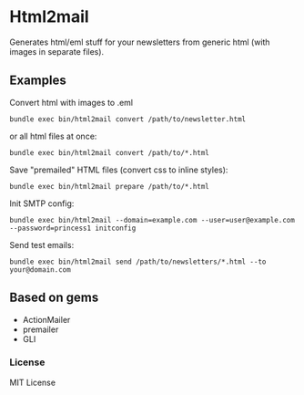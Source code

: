 # Html2mail

Generates html/eml stuff for your newsletters from generic html (with images in separate files).


## Examples

Convert html with images to .eml

`bundle exec bin/html2mail convert /path/to/newsletter.html`

or all html files at once:

`bundle exec bin/html2mail convert /path/to/*.html`


Save "premailed" HTML files (convert css to inline styles):

`bundle exec bin/html2mail prepare /path/to/*.html`


Init SMTP config:

`bundle exec bin/html2mail --domain=example.com --user=user@example.com --password=princess1 initconfig`

Send test emails:

`bundle exec bin/html2mail send /path/to/newsletters/*.html --to your@domain.com`


## Based on gems

 * ActionMailer
 * premailer
 * GLI


### License

MIT License